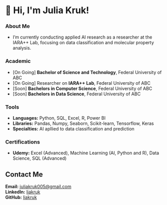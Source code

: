 # 👋 Hi, I'm Julia Kruk!

### About Me
- I’m currently conducting applied AI research as a researcher at the IARA++ Lab, focusing on data classification and molecular property analysis.

### Academic
- [On Going] **Bachelor of Science and Technology**, Federal University of ABC
- [On Going] Researcher on **IARA++ Lab**, Federal University of ABC
- [Soon] **Bachelors in Computer Science**, Federal University of ABC
- [Soon] **Bachelors in Data Science**, Federal University of ABC

### Tools
- **Languages:** Python, SQL, Excel, R, Power BI
- **Libraries:** Pandas, Numpy, Seaborn, Scikit-learn, Tensorflow, Keras
- **Specialties:** AI apllied to data classification and prediction

### Certifications
- **Udemy:** Excel (Advanced), Machine Learning (AI, Python and R), Data Science, SQL (Advanced)

## Contact Me
**Email:** [juliakruk005@gmail.com](mailto:juliakruk005@gmail.com)  
**LinkedIn:** [liakruk](https://linkedin.com/in/julia-kruk-61101928a/)  
**GitHub:** [liakruk](https://github.com/liakruk)
